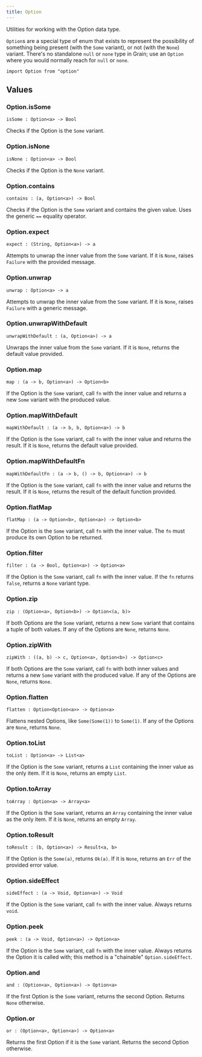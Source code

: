 ```yaml
---
title: Option
---
```


Utilities for working with the Option data type.

`Option`s are a special type of enum that exists to represent the possibility of something being present (with the `Some` variant), or not (with the `None`) variant. There's no standalone `null` or `none` type in Grain; use an `Option` where you would normally reach for `null` or `none`. 

```grain
import Option from "option"
```

## Values

### Option.**isSome**

```grain
isSome : Option<a> -> Bool
```

Checks if the Option is the `Some` variant.

### Option.**isNone**

```grain
isNone : Option<a> -> Bool
```

Checks if the Option is the `None` variant.

### Option.**contains**

```grain
contains : (a, Option<a>) -> Bool
```

Checks if the Option is the `Some` variant and contains the given value. Uses the generic `==` equality operator.

### Option.**expect**

```grain
expect : (String, Option<a>) -> a
```

Attempts to unwrap the inner value from the `Some` variant. If it is `None`, raises `Failure` with the provided message.

### Option.**unwrap**

```grain
unwrap : Option<a> -> a
```

Attempts to unwrap the inner value from the `Some` variant. If it is `None`, raises `Failure` with a generic message.

### Option.**unwrapWithDefault**

```grain
unwrapWithDefault : (a, Option<a>) -> a
```

Unwraps the inner value from the `Some` variant. If it is `None`, returns the default value provided.

### Option.**map**

```grain
map : (a -> b, Option<a>) -> Option<b>
```

If the Option is the `Some` variant, call `fn` with the inner value and returns a new `Some` variant with the produced value.

### Option.**mapWithDefault**

```grain
mapWithDefault : (a -> b, b, Option<a>) -> b
```

If the Option is the `Some` variant, call `fn` with the inner value and returns the result. If it is `None`, returns the default value provided.

### Option.**mapWithDefaultFn**

```grain
mapWithDefaultFn : (a -> b, () -> b, Option<a>) -> b
```

If the Option is the `Some` variant, call `fn` with the inner value and returns the result. If it is `None`, returns the result of the default function provided.

### Option.**flatMap**

```grain
flatMap : (a -> Option<b>, Option<a>) -> Option<b>
```

If the Option is the `Some` variant, call `fn` with the inner value. The `fn` must produce its own Option to be returned.

### Option.**filter**

```grain
filter : (a -> Bool, Option<a>) -> Option<a>
```

If the Option is the `Some` variant, call `fn` with the inner value. If the `fn` returns `false`, returns a `None` variant type.

### Option.**zip**

```grain
zip : (Option<a>, Option<b>) -> Option<(a, b)>
```

If both Options are the `Some` variant, returns a new `Some` variant that contains a tuple of both values. If any of the Options are `None`, returns `None`.

### Option.**zipWith**

```grain
zipWith : ((a, b) -> c, Option<a>, Option<b>) -> Option<c>
```

If both Options are the `Some` variant, call `fn` with both inner values and returns a new `Some` variant with the produced value. If any of the Options are `None`, returns `None`.

### Option.**flatten**

```grain
flatten : Option<Option<a>> -> Option<a>
```

Flattens nested Options, like `Some(Some(1))` to `Some(1)`. If any of the Options are `None`, returns `None`.

### Option.**toList**

```grain
toList : Option<a> -> List<a>
```

If the Option is the `Some` variant, returns a `List` containing the inner value as the only item. If it is `None`, returns an empty `List`.

### Option.**toArray**

```grain
toArray : Option<a> -> Array<a>
```

If the Option is the `Some` variant, returns an `Array` containing the inner value as the only item. If it is `None`, returns an empty `Array`.

### Option.**toResult**

```grain
toResult : (b, Option<a>) -> Result<a, b>
```

If the Option is the `Some(a)`, returns `Ok(a)`. If it is `None`, returns an `Err` of the provided error value.

### Option.**sideEffect**

```grain
sideEffect : (a -> Void, Option<a>) -> Void
```

If the Option is the `Some` variant, call `fn` with the inner value. Always returns `void`.

### Option.**peek**

```grain
peek : (a -> Void, Option<a>) -> Option<a>
```

If the Option is the `Some` variant, call `fn` with the inner value. Always returns the Option it is called with; this method is a "chainable" `Option.sideEffect`.

### Option.**and**

```grain
and : (Option<a>, Option<a>) -> Option<a>
```

If the first Option is the `Some` variant, returns the second Option. Returns `None` otherwise.

### Option.**or**

```grain
or : (Option<a>, Option<a>) -> Option<a>
```

Returns the first Option if it is the `Some` variant. Returns the second Option otherwise.
